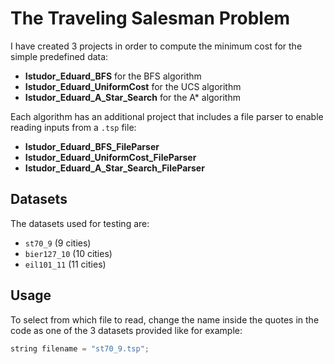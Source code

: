 # The Traveling Salesman Problem

I have created 3 projects in order to compute the minimum cost for the simple predefined data:
- **Istudor_Eduard_BFS** for the BFS algorithm
- **Istudor_Eduard_UniformCost** for the UCS algorithm
- **Istudor_Eduard_A_Star_Search** for the A* algorithm

Each algorithm has an additional project that includes a file parser to enable reading inputs from a `.tsp` file:
- **Istudor_Eduard_BFS_FileParser**
- **Istudor_Eduard_UniformCost_FileParser**
- **Istudor_Eduard_A_Star_Search_FileParser**

## Datasets

The datasets used for testing are:
- `st70_9` (9 cities)
- `bier127_10` (10 cities)
- `eil101_11` (11 cities)

## Usage

To select from which file to read, change the name inside the quotes in the code as one of the 3 datasets provided like for example:

```cpp
string filename = "st70_9.tsp";
